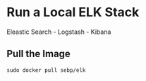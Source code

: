 # Run a Local ELK Stack
Eleastic Search - Logstash - Kibana

## Pull the Image
```sudo docker pull sebp/elk```
